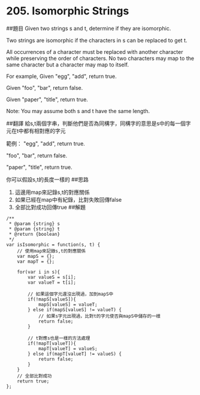 ﻿# 205. Isomorphic Strings

##題目
Given two strings s and t, determine if they are isomorphic.

Two strings are isomorphic if the characters in s can be replaced to get t.

All occurrences of a character must be replaced with another character while preserving the order of characters. No two characters may map to the same character but a character may map to itself.

For example,
Given "egg", "add", return true.

Given "foo", "bar", return false.

Given "paper", "title", return true.

Note:
You may assume both s and t have the same length.

##翻譯
給s,t兩個字串，判斷他們是否為同構字，同構字的意思是s中的每一個字元在t中都有相對應的字元  

範例：
"egg", "add", return true.

"foo", "bar", return false.

"paper", "title", return true.


你可以假設s,t的長度一樣的
##思路
1. 這邊用map來記錄s,t的對應關係
2. 如果已經在map中有紀錄，比對失敗回傳false
3. 全部比對成功回傳true
##解題
```
/**
 * @param {string} s
 * @param {string} t
 * @return {boolean}
 */
var isIsomorphic = function(s, t) {
    // 使用map來記錄s,t的對應關係
    var mapS = {};
    var mapT = {};

    for(var i in s){
        var valueS = s[i];
        var valueT = t[i];

        // 如果這個字元還沒出現過，加到mapS中
        if(!mapS[valueS]){
            mapS[valueS] = valueT;
        } else if(mapS[valueS] != valueT) { 
            // 如果s字元出現過，比對t的字元使否與mapS中儲存的一樣
            return false;
        }
        
		// t對應s也是一樣的方法處理
        if(!mapT[valueT]){
            mapT[valueT] = valueS;
        } else if(mapT[valueT] != valueS) { 
            return false;
        }
    }
    // 全部比對成功
    return true;
};
```
